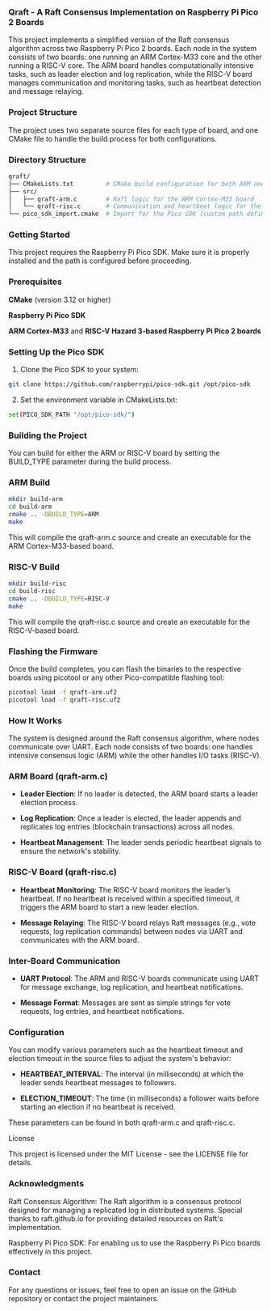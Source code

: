 ### Qraft - A Raft Consensus Implementation on Raspberry Pi Pico 2 Boards

This project implements a simplified version of the Raft consensus algorithm across two Raspberry Pi Pico 2 boards. Each node in the system consists of two boards: one running an ARM Cortex-M33 core and the other running a RISC-V core. The ARM board handles computationally intensive tasks, such as leader election and log replication, while the RISC-V board manages communication and monitoring tasks, such as heartbeat detection and message relaying.

### Project Structure

The project uses two separate source files for each type of board, and one CMake file to handle the build process for both configurations.

### Directory Structure

```bash
qraft/
├── CMakeLists.txt         # CMake build configuration for both ARM and RISC-V
├── src/
│   ├── qraft-arm.c        # Raft logic for the ARM Cortex-M33 board
│   └── qraft-risc.c       # Communication and heartbeat logic for the RISC-V board
└── pico_sdk_import.cmake  # Import for the Pico SDK (custom path defined in CMakeLists)
```

### Getting Started

This project requires the Raspberry Pi Pico SDK. Make sure it is properly installed and the path is configured before proceeding.

### Prerequisites

**CMake** (version 3.12 or higher)

**Raspberry Pi Pico SDK**

**ARM Cortex-M33** and **RISC-V Hazard 3-based Raspberry Pi Pico 2 boards**


### Setting Up the Pico SDK

1. Clone the Pico SDK to your system:

```bash
git clone https://github.com/raspberrypi/pico-sdk.git /opt/pico-sdk
```

2. Set the environment variable in CMakeLists.txt:

```bash
set(PICO_SDK_PATH "/opt/pico-sdk/")
```


### Building the Project

You can build for either the ARM or RISC-V board by setting the BUILD_TYPE parameter during the build process.

### ARM Build

```bash
mkdir build-arm
cd build-arm
cmake .. -DBUILD_TYPE=ARM
make
```

This will compile the qraft-arm.c source and create an executable for the ARM Cortex-M33-based board.

### RISC-V Build

```bash
mkdir build-risc
cd build-risc
cmake .. -DBUILD_TYPE=RISC-V
make
```

This will compile the qraft-risc.c source and create an executable for the RISC-V-based board.

### Flashing the Firmware

Once the build completes, you can flash the binaries to the respective boards using picotool or any other Pico-compatible flashing tool:

```bash
picotool load -f qraft-arm.uf2
picotool load -f qraft-risc.uf2
```

### How It Works

The system is designed around the Raft consensus algorithm, where nodes communicate over UART. Each node consists of two boards: one handles intensive consensus logic (ARM) while the other handles I/O tasks (RISC-V).

### ARM Board (qraft-arm.c)

- **Leader Election**: If no leader is detected, the ARM board starts a leader election process.

- **Log Replication**: Once a leader is elected, the leader appends and replicates log entries (blockchain transactions) across all nodes.

- **Heartbeat Management**: The leader sends periodic heartbeat signals to ensure the network's stability.


### RISC-V Board (qraft-risc.c)

- **Heartbeat Monitoring**: The RISC-V board monitors the leader’s heartbeat. If no heartbeat is received within a specified timeout, it triggers the ARM board to start a new leader election.

- **Message Relaying**: The RISC-V board relays Raft messages (e.g., vote requests, log replication commands) between nodes via UART and communicates with the ARM board.


### Inter-Board Communication

- **UART Protocol**: The ARM and RISC-V boards communicate using UART for message exchange, log replication, and heartbeat notifications.

- **Message Format**: Messages are sent as simple strings for vote requests, log entries, and heartbeat notifications.


### Configuration

You can modify various parameters such as the heartbeat timeout and election timeout in the source files to adjust the system's behavior:

- **HEARTBEAT_INTERVAL**: The interval (in milliseconds) at which the leader sends heartbeat messages to followers.

- **ELECTION_TIMEOUT**: The time (in milliseconds) a follower waits before starting an election if no heartbeat is received.


These parameters can be found in both qraft-arm.c and qraft-risc.c.

License

This project is licensed under the MIT License - see the LICENSE file for details.

### Acknowledgments

Raft Consensus Algorithm: The Raft algorithm is a consensus protocol designed for managing a replicated log in distributed systems. Special thanks to raft.github.io for providing detailed resources on Raft's implementation.

Raspberry Pi Pico SDK: For enabling us to use the Raspberry Pi Pico boards effectively in this project.


### Contact

For any questions or issues, feel free to open an issue on the GitHub repository or contact the project maintainers.



